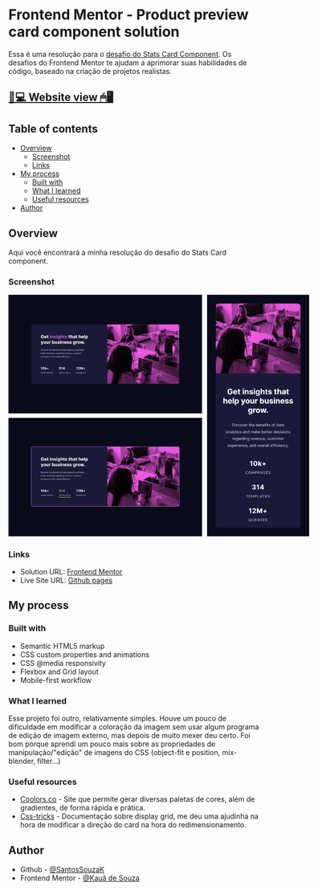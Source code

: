 # Frontend Mentor - Product preview card component solution

Essa é uma resolução para o [desafio do Stats Card Component](https://www.frontendmentor.io/challenges/stats-preview-card-component-8JqbgoU62/hub). Os desafios do Frontend Mentor te ajudam a aprimorar suas habilidades de código, baseado na criação de projetos realistas.

## [📃💻 Website view 🖱🖥](https://souzasantosk.github.io/Frontend-Mentor/Stats%20Card%20Component/)

## Table of contents

- [Overview](#overview)
  - [Screenshot](#screenshot)
  - [Links](#links)
- [My process](#my-process)
  - [Built with](#built-with)
  - [What I learned](#what-i-learned)
  - [Useful resources](#useful-resources)
- [Author](#author)

## Overview

Aqui você encontrará a minha resolução do desafio do Stats Card component.

### Screenshot

<img src="./screenshots/results-grid.png" style="max-width: 600px">

### Links

- Solution URL: [Frontend Mentor](https://www.frontendmentor.io/solutions/stats-card-component-with-html-css-and-hover-animation-yNQ5yMU70u)
- Live Site URL: [Github pages](https://souzasantosk.github.io/Frontend-Mentor/Stats%20Card%20Component/)

## My process

### Built with

- Semantic HTML5 markup
- CSS custom properties and animations
- CSS @media responsivity
- Flexbox and Grid layout
- Mobile-first workflow

### What I learned

Esse projeto foi outro, relativamente simples. Houve um pouco de dificuldade em modificar a coloração da imagem sem usar algum programa de edição de imagem externo, mas depois de muito mexer deu certo. Foi bom porque aprendi um pouco mais sobre as propriedades de manipulação/"edição" de imagens do CSS (object-fit e position, mix-blender, filter...)

### Useful resources

- [Coolors.co](https://coolors.co/) - Site que permite gerar diversas paletas de cores, além de gradientes, de forma rápida e prática.
- [Css-tricks](https://css-tricks.com/almanac/properties/g/grid-column/) - Documentação sobre display grid, me deu uma ajudinha na hora de modificar a direção do card na hora do redimensionamento.

## Author

<!-- - Website - [@Kaua de Souza](#) -->

- Github - [@SantosSouzaK](https://github.com/SouzaSantosK)
- Frontend Mentor - [@Kauã de Souza](https://www.frontendmentor.io/profile/SouzaSantosK)
